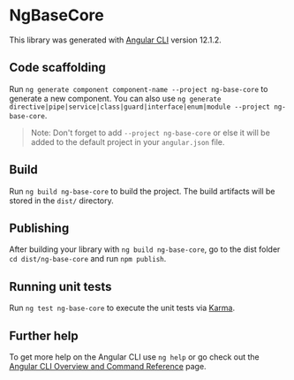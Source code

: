# NgBaseCore

This library was generated with [Angular CLI](https://github.com/angular/angular-cli) version 12.1.2.

## Code scaffolding

Run `ng generate component component-name --project ng-base-core` to generate a new component. You can also use `ng generate directive|pipe|service|class|guard|interface|enum|module --project ng-base-core`.

> Note: Don't forget to add `--project ng-base-core` or else it will be added to the default project in your `angular.json` file.

## Build

Run `ng build ng-base-core` to build the project. The build artifacts will be stored in the `dist/` directory.

## Publishing

After building your library with `ng build ng-base-core`, go to the dist folder `cd dist/ng-base-core` and run `npm publish`.

## Running unit tests

Run `ng test ng-base-core` to execute the unit tests via [Karma](https://karma-runner.github.io).

## Further help

To get more help on the Angular CLI use `ng help` or go check out the [Angular CLI Overview and Command Reference](https://angular.io/cli) page.
